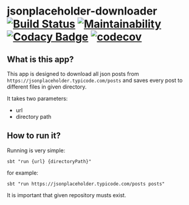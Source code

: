 # jsonplaceholder-downloader [![Build Status](https://travis-ci.com/Hotrook/jsonplaceholder-downloader.svg?branch=master)](https://travis-ci.com/Hotrook/jsonplaceholder-downloader) [![Maintainability](https://api.codeclimate.com/v1/badges/394a810829fa8366a4c7/maintainability)](https://codeclimate.com/github/Hotrook/jsonplaceholder-downloader/maintainability) [![Codacy Badge](https://api.codacy.com/project/badge/Grade/144377f930d3446a988dff514c7589c3)](https://www.codacy.com/app/Hotrook/jsonplaceholder-downloader?utm_source=github.com&amp;utm_medium=referral&amp;utm_content=Hotrook/jsonplaceholder-downloader&amp;utm_campaign=Badge_Grade) [![codecov](https://codecov.io/gh/Hotrook/jsonplaceholder-downloader/branch/master/graph/badge.svg)](https://codecov.io/gh/Hotrook/jsonplaceholder-downloader)

## What is this app? 
This app is designed to download all json posts from `https://jsonplaceholder.typicode.com/posts` and saves every post to different files in given directory.

It takes two parameters: 
* url 
* directory path 

## How to run it? 
Running is very simple: 
```
sbt "run {url} {directoryPath}"
```
for example:
```
sbt "run https://jsonplaceholder.typicode.com/posts posts"
```
It is important that given repository musts exist. 